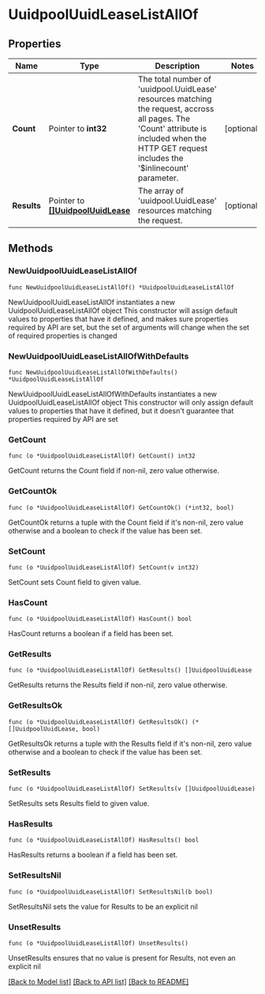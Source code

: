 # UuidpoolUuidLeaseListAllOf

## Properties

Name | Type | Description | Notes
------------ | ------------- | ------------- | -------------
**Count** | Pointer to **int32** | The total number of &#39;uuidpool.UuidLease&#39; resources matching the request, accross all pages. The &#39;Count&#39; attribute is included when the HTTP GET request includes the &#39;$inlinecount&#39; parameter. | [optional] 
**Results** | Pointer to [**[]UuidpoolUuidLease**](uuidpool.UuidLease.md) | The array of &#39;uuidpool.UuidLease&#39; resources matching the request. | [optional] 

## Methods

### NewUuidpoolUuidLeaseListAllOf

`func NewUuidpoolUuidLeaseListAllOf() *UuidpoolUuidLeaseListAllOf`

NewUuidpoolUuidLeaseListAllOf instantiates a new UuidpoolUuidLeaseListAllOf object
This constructor will assign default values to properties that have it defined,
and makes sure properties required by API are set, but the set of arguments
will change when the set of required properties is changed

### NewUuidpoolUuidLeaseListAllOfWithDefaults

`func NewUuidpoolUuidLeaseListAllOfWithDefaults() *UuidpoolUuidLeaseListAllOf`

NewUuidpoolUuidLeaseListAllOfWithDefaults instantiates a new UuidpoolUuidLeaseListAllOf object
This constructor will only assign default values to properties that have it defined,
but it doesn't guarantee that properties required by API are set

### GetCount

`func (o *UuidpoolUuidLeaseListAllOf) GetCount() int32`

GetCount returns the Count field if non-nil, zero value otherwise.

### GetCountOk

`func (o *UuidpoolUuidLeaseListAllOf) GetCountOk() (*int32, bool)`

GetCountOk returns a tuple with the Count field if it's non-nil, zero value otherwise
and a boolean to check if the value has been set.

### SetCount

`func (o *UuidpoolUuidLeaseListAllOf) SetCount(v int32)`

SetCount sets Count field to given value.

### HasCount

`func (o *UuidpoolUuidLeaseListAllOf) HasCount() bool`

HasCount returns a boolean if a field has been set.

### GetResults

`func (o *UuidpoolUuidLeaseListAllOf) GetResults() []UuidpoolUuidLease`

GetResults returns the Results field if non-nil, zero value otherwise.

### GetResultsOk

`func (o *UuidpoolUuidLeaseListAllOf) GetResultsOk() (*[]UuidpoolUuidLease, bool)`

GetResultsOk returns a tuple with the Results field if it's non-nil, zero value otherwise
and a boolean to check if the value has been set.

### SetResults

`func (o *UuidpoolUuidLeaseListAllOf) SetResults(v []UuidpoolUuidLease)`

SetResults sets Results field to given value.

### HasResults

`func (o *UuidpoolUuidLeaseListAllOf) HasResults() bool`

HasResults returns a boolean if a field has been set.

### SetResultsNil

`func (o *UuidpoolUuidLeaseListAllOf) SetResultsNil(b bool)`

 SetResultsNil sets the value for Results to be an explicit nil

### UnsetResults
`func (o *UuidpoolUuidLeaseListAllOf) UnsetResults()`

UnsetResults ensures that no value is present for Results, not even an explicit nil

[[Back to Model list]](../README.md#documentation-for-models) [[Back to API list]](../README.md#documentation-for-api-endpoints) [[Back to README]](../README.md)



